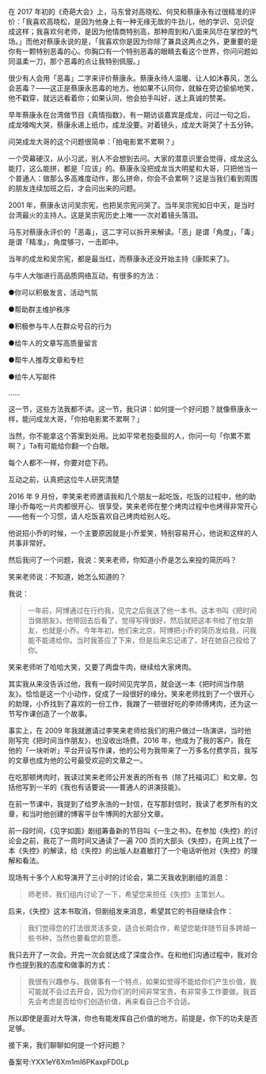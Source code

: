 在 2017 年初的《奇葩大会》上，马东曾对高晓松、何炅和蔡康永有过很精准的评价：「我喜欢高晓松，是因为他身上有一种无缘无故的牛劲儿，他的学识、见识促成这样；我喜欢何老师，是因为他情商特别高，那种周到和八面来风尽在掌控的气场。」而他对蔡康永说的是，「我喜欢你是因为你除了兼具这两点之外，更重要的是你有一颗特别恶毒的心。你胸口有一个特别恶毒的眼睛去看这个世界，你问问题如同温柔一刀，那个恶毒的点让我特别佩服。」

很少有人会用「恶毒」二字来评价蔡康永。蔡康永待人温暖、让人如沐春风，怎么会恶毒？——这正是蔡康永恶毒的地方。他如果不认同你，就躲在旁边偷偷地笑，他不戳穿，就远远看着你；如果认同，他会拍手叫好，送上真诚的赞美。

早年蔡康永在台湾做节目《真情指数》，有一期访谈嘉宾是成龙，问过一句之后，成龙嚎啕大哭，蔡康永递上纸巾，成龙没要。对着镜头，成龙大哥哭了十五分钟。

问哭成龙大哥的这个问题很简单：「拍电影累不累啊？」

一个荧幕硬汉，从小习武，别人不会想到去问。大家的潜意识里会觉得，成龙这么能打，这么能拼，都是「应该」的。蔡康永没把成龙当大明星和大哥，只把他当一个普通人：做那么多高难度动作，那么拼命，你会不会累啊？这是当我们看到周围的朋友连续加班之后，才会问出来的问题。

2001 年，蔡康永访问吴宗宪，也把吴宗宪问哭了。当年吴宗宪如日中天，是当时台湾最火的主持人。这是吴宗宪历史上唯一一次对着镜头落泪。

马东对蔡康永评价的「恶毒」，这二字可以拆开来解读。「恶」是谓「角度」，「毒」是谓「精准」，角度够刁，一击即中。

当年的成龙和吴宗宪，都是最当红，而蔡康永还没开始主持《康熙来了》。

与牛人大咖进行高品质网络互动，有很多的方法：

●你可以积极发言，活动气氛

●帮助群主维护秩序

●积极参与牛人在群众号召的行为

●给牛人的文章写高质量留言

●帮牛人推荐文章和专栏

●给牛人写邮件

……

这一节，这些方法我都不讲。这一节，我只讲：如何提一个好问题？就像蔡康永一样，能问成龙大哥，「你拍电影累不累啊？」

当然，你不能拿这个答案到处用。比如平常老抱委屈的人，你问一句「你累不累啊？」Ta有可能给你翻一个白眼。

每个人都不一样，你要对症下药。

互动之前，认真把这位牛人研究清楚

2016 年 9 月份，李笑来老师邀请我和几个朋友一起吃饭，吃饭的过程中，他的助理小乔每吃一片肉都很开心、很享受，笑来老师在整个烤肉过程中也烤得非常开心——他有一个习惯，请人吃饭喜欢自己烤肉给别人吃。

他说招小乔的时候，一个主要原因就是小乔爱笑，特别容易开心，他说和这样的人共事非常好。

然后我问了一个问题，我说：笑来老师，你知道小乔是怎么来投的简历吗？

笑来老师说：不知道，她怎么知道的？

我说：

> 一年前，阿博通过在行约我，见完之后我送了他一本书。这本书叫《把时间当做朋友》。他带回去后看了，觉得写得很好，然后就把这本书给了他女朋友，也就是小乔。今年年初，他们来北京，阿博把小乔的简历发给我，问我能不能递给你。当时我答应了下来，但是后来忘记递了，好在她自己投给了你。

笑来老师听了哈哈大笑，又要了两盘牛肉，继续给大家烤肉。

其实我从来没告诉过他，我有一段时间见完学员，就会送一本《把时间当作朋友》。恰恰是这一个小动作，促成了一段很好的缘分。笑来老师找到了一个很开心的助理，小乔找到了喜欢的一份工作，我蹭了一顿很好吃的李师傅烤肉，还为这一节写作课创造了一个故事。

事实上，在 2009 年我就邀请过李笑来老师给我们的用户做过一场演讲，当时他刚写完《把时间当作朋友》，也没收出场费。2016 年，他成为了我的客户，我在他的「一块听听」平台开设写作课，他的公号为我带来了一万多名付费学员，我写的文章也成为他的公号最受欢迎的文章之一。

在吃那顿烤肉时，我读过笑来老师公开发表的所有书（除了托福词汇）和文章。包括他写到一半的《我也有话要说——普通人的讲演技能》。

在前一节课中，我提到了给罗永浩的一封信，在写那封信时，我读了老罗所有的文章，和当时他创建的博客平台牛博网的大部分文章。

前一段时间，《见字如面》剧组筹备新的节目叫《一生之书》。在参加《失控》的讨论会之前，我花了一周时间又通读了一遍 700 页的大部头《失控》，在网上找了一本《失控》的解读，给《失控》的出版人赵嘉敏打了一个电话听他对《失控》的理解和看法。

现场有十多个人和导演开了三小时的讨论会，第二天我收到剧组的消息：

> 师老师，我们组内讨论了一下，希望您来担任《失控》主策划人。

后来，《失控》这本书取消，但剧组发来消息，希望其它的书目继续合作：

> 我们觉得您的打法很灵活多变，适合长期合作，希望您能伴随节目多跨越一些书种，当然也要看您的意愿。

我只去开了一次会。开完一次会就达成了深度合作。在和他们沟通过程中，我对合作也提到我的态度和做事的方式：

> 我很有兴趣参与。我做事有一个特点，如果如觉得不能给你们产生价值，我可能就不会过去开会，因为你们的时间非常宝贵，有非常多工作要做。我首先会考虑是否给你们创造价值，再来看自己合不合适。

所以即使是面对大导演，你也有能发挥自己价值的地方。前提是，你下的功夫是否足够。

接下来，我们聊聊如何提一个好问题？

备案号:YXX1eY6Xm1mI6PKaxpFD0Lp